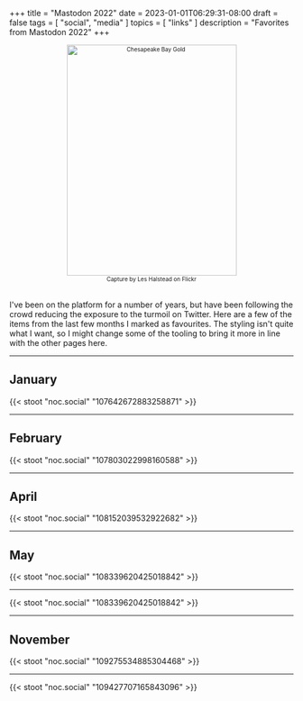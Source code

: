 +++
title = "Mastodon 2022"
date = 2023-01-01T06:29:31-08:00
draft = false
tags = [
  "social",
  "media"
]
topics = [
  "links"
]
description = "Favorites from Mastodon 2022"
+++
<div align="center" style="font-size:x-small"><img src="https://milkfish08.s3.amazonaws.com/photo/blog/abovethefold/50954363032_bbb5c10870_k.jpg" width="301" height="410" alt="Chesapeake Bay Gold"
title="Chesapeake Bay Gold" /><br />
Capture by Les Halstead on Flickr</div><br clear="all" />
<!-- https://www.flickr.com/photos/lhalstead/50954363032 -->

I've been on the platform for a number of years, but have been following the crowd reducing the exposure to the turmoil on Twitter. Here are a few of the items from the last few months I marked as favourites. The styling isn't quite what I want, so I might change some of the tooling to bring it more in line with the other pages here.

---
## January
{{< stoot "noc.social" "107642672883258871" >}}

---
## February
{{< stoot "noc.social" "107803022998160588" >}}

---
## April
{{< stoot "noc.social" "108152039532922682" >}}

---
## May
{{< stoot "noc.social" "108339620425018842" >}}<hr>
{{< stoot "noc.social" "108339620425018842" >}}

---
## November
{{< stoot "noc.social" "109275534885304468" >}}<hr>
{{< stoot "noc.social" "109427707165843096" >}}



